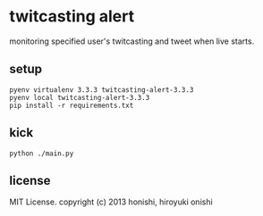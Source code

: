 twitcasting alert
==
monitoring specified user's twitcasting and tweet when live starts.

<!-- ![screenshot](./sample/screenshot.png) -->

setup
--
````
pyenv virtualenv 3.3.3 twitcasting-alert-3.3.3
pyenv local twitcasting-alert-3.3.3
pip install -r requirements.txt
````

kick
--
````
python ./main.py
````

license
--
MIT License.
copyright (c) 2013 honishi, hiroyuki onishi
